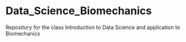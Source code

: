 # Data_Science_Biomechanics
 Repository for the class Introduction to Data Science and application to Biomechanics
